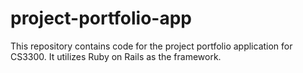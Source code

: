 # project-portfolio-app
This repository contains code for the project portfolio application for CS3300. It utilizes Ruby on Rails as the framework.
